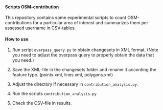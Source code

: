 #### Scripts OSM-contribution

This repository contains some experimental scripts to count OSM-contributions for a particular area of interest and summarizes them per assessed username in CSV-tables. 

#### How to use

1. Run script `overpass_query.py` to obtain changesets in XML format. 
(Note you need to adjust the overpass query to properly obtain the data that you need.)

2. Save the XML-file in the changesets folder and rename it according the feature type. (points.xml, lines.xml, polygons.xml)

3. Adjust the directory if necessary in `contribution_analysis.py`.

4. Run the scripts `contribution_analysis.py`

5. Check the CSV-file in results. 

